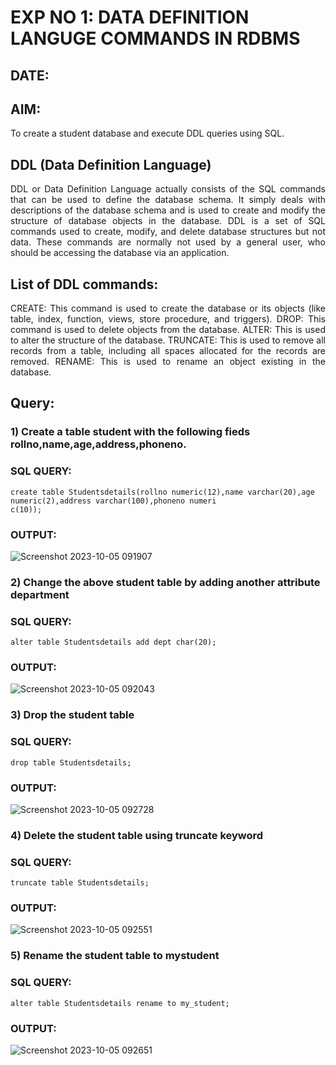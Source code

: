 # EXP NO 1: DATA DEFINITION LANGUGE COMMANDS IN RDBMS

## DATE:

## AIM:
To create a student database and execute DDL queries using SQL.


## DDL (Data Definition Language)
<div align="justify">
DDL or Data Definition Language actually consists of the SQL commands that can be used to define the database schema. It simply deals with descriptions of the database schema and is used to create and modify the structure of database objects in the database. DDL is a set of SQL commands used to create, modify, and delete database structures but not data. These commands are normally not used by a general user, who should be accessing the database via an application.
</div>
 
## List of DDL commands: 
<div align="justify">
CREATE: This command is used to create the database or its objects (like table, index, function, views, store procedure, and triggers).
DROP: This command is used to delete objects from the database.
ALTER: This is used to alter the structure of the database.
TRUNCATE: This is used to remove all records from a table, including all spaces allocated for the records are removed.
RENAME: This is used to rename an object existing in the database.
</div>

## Query:
### 1) Create a table student with the following fieds rollno,name,age,address,phoneno.

### SQL QUERY: 
```
create table Studentsdetails(rollno numeric(12),name varchar(20),age numeric(2),address varchar(100),phoneno numeri
c(10));

```



### OUTPUT:
![Screenshot 2023-10-05 091907](https://github.com/dhivyapriyar/F2_DBMS/assets/119477552/27f7dac7-8f0b-4fb6-bfb0-cce7d8bef170)


### 2) Change the above student table by adding another attribute department

### SQL QUERY: 
```
alter table Studentsdetails add dept char(20);

```
### OUTPUT:
![Screenshot 2023-10-05 092043](https://github.com/dhivyapriyar/F2_DBMS/assets/119477552/8366f99d-c8cf-43d6-91be-3b1cc5b8f9ad)


### 3) Drop the student table


### SQL QUERY: 
 ```
drop table Studentsdetails;

```


### OUTPUT:

![Screenshot 2023-10-05 092728](https://github.com/dhivyapriyar/F2_DBMS/assets/119477552/b6fd287a-f80c-4b7e-9b5e-2624b6c90cd5)
### 4) Delete the student table using truncate keyword

### SQL QUERY: 

```
truncate table Studentsdetails;

```
### OUTPUT:
![Screenshot 2023-10-05 092551](https://github.com/dhivyapriyar/F2_DBMS/assets/119477552/e30e9d60-d6e8-4456-a8c9-39d50b6d6118)



### 5) Rename the student table to mystudent

### SQL QUERY: 

```
alter table Studentsdetails rename to my_student;

```

### OUTPUT:
![Screenshot 2023-10-05 092651](https://github.com/dhivyapriyar/F2_DBMS/assets/119477552/597d87cb-1af4-4bf6-87fc-c7e3a9b4327b)
